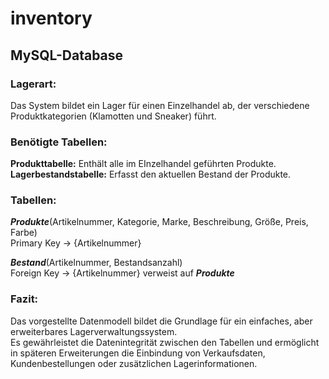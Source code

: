 # inventory

## MySQL-Database
### Lagerart:
Das System bildet ein Lager für einen Einzelhandel ab, der verschiedene Produktkategorien (Klamotten und Sneaker) führt.

### Benötigte Tabellen:
**Produkttabelle:** Enthält alle im EInzelhandel geführten Produkte. <br>
**Lagerbestandstabelle:** Erfasst den aktuellen Bestand der Produkte.

### Tabellen:
***Produkte***(Artikelnummer, Kategorie, Marke, Beschreibung, Größe, Preis, Farbe) <br>
Primary Key -> {Artikelnummer} <br>

***Bestand***(Artikelnummer, Bestandsanzahl) <br>
Foreign Key -> {Artikelnummer} verweist auf ***Produkte***

### Fazit:
Das vorgestellte Datenmodell bildet die Grundlage für ein einfaches, aber erweiterbares Lagerverwaltungssystem.<br>Es gewährleistet die Datenintegrität zwischen den Tabellen und ermöglicht in späteren Erweiterungen die Einbindung von Verkaufsdaten, Kundenbestellungen oder zusätzlichen Lagerinformationen.
